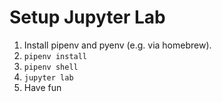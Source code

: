 # Setup Jupyter Lab

1. Install pipenv and pyenv (e.g. via homebrew).
2. `pipenv install`
3. `pipenv shell`
4. `jupyter lab`
5. Have fun